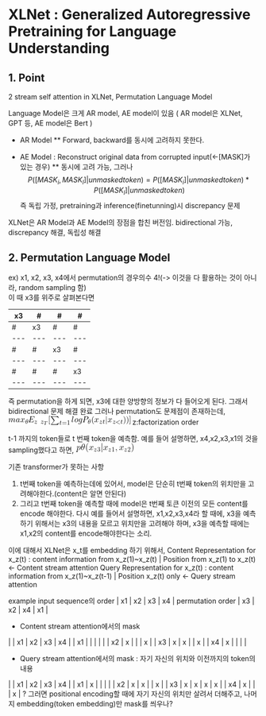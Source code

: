 # XLNet : Generalized Autoregressive Pretraining for Language Understanding

## 1. Point  
2 stream self attention in XLNet, Permutation Language Model  

Language Model은 크게 AR model, AE model이 있음 ( AR model은 XLNet, GPT 등, AE model은 Bert )  

* AR Model
** Forward, backward를 동시에 고려하지 못한다.

* AE Model : Reconstruct original data from corrupted input(<-[MASK]가 있는 경우)
** 동시에 고려 가능, 그러나 $$P([MASK_i,MASK_l]|unmasked token)=P([MASK_i]|unmasked token) * P([MASK_l]|unmasked token)$$ 즉 독립 가정, pretraining과 inference(finetunning)시 discrepancy 문제

XLNet은 AR Model과 AE Model의 장점을 합친 버전임.
bidirectional 가능, discrepancy 해결, 독립성 해결

## 2. Permutation Language Model

ex) x1, x2, x3, x4에서 permutation의 경우의수 4!(-> 이것을 다 활용하는 것이 아니라, random sampling 함)  
이 때 x3를 위주로 살펴본다면


| x3 | # | # | # |  
| ---          | ---          | ---          | ---          
| # | x3 | # | # |  
| ---          | ---          | ---          | ---          
| # | # | x3 | # |  
| ---          | ---          | ---          | ---          
| # | # | # | x3 |  
| ---          | ---          | ---          | ---          

즉 permutation을 하게 되면, x3에 대한 양방향의 정보가 다 들어오게 된다. 그래서 bidirectional 문제 해결 완료
그러나 permutation도 문제점이 존재하는데,
![](https://github.com/Chuck2Win/Paper_Review/blob/master/image/CodeCogsEqn%20(1).gif)
z:factorization order

t-1 까지의 token들로 t 번째 token을 예측함.
예를 들어 설명하면, x4,x2,x3,x1의 것을 sampling했다고 하면, ![$\p(x_z3|x_z1,x_z2)$](https://github.com/Chuck2Win/Paper_Review/blob/master/image/CodeCogsEqn.gif)

기존 transformer가 못하는 사항
1. t번째 token을 예측하는데에 있어서, model은 단순히 t번째 token의 위치만을 고려해야한다.(content은 알면 안된다)
2. 그리고 t번째 token을 예측할 때에 model은 t번째 토큰 이전의 모든 content를 encode 해야한다.
다시 예를 들어서 설명하면, x1,x2,x3,x4라 할 때에, x3을 예측하기 위해서는 x3의 내용을 모르고 위치만을 고려해야 하며, x3을 예측할 때에는 x1,x2의 content를 encode해야한다는 소리.

이에 대해서 XLNet은 x_t를 embedding 하기 위해서,
Content Representation for x_z(t) : content information from x_z(1)~x_z(t) | Position from x_z(1) to x_z(t)
<- Content stream attention
Query Representation for x_z(t) : content information from x_z(1)~x_z(t-1) | Position x_z(t) only
<- Query stream attention 

example 
input sequence의 order 
| x1 | x2 | x3 | x4 |
permutation order 
| x3 | x2 | x4 | x1 |

- Content stream attention에서의 mask

| | x1 | x2 | x3 | x4 |
| x1 | | | | |
| x2 | x |  | | x |
| x3 | x | x | | x |
| x4 | x | | | |

- Query stream attention에서의 mask : 자기 자신의 위치와 이전까지의 token의 내용

| | x1 | x2 | x3 | x4 |
| x1 | x | | | |
| x2 | x | x  | | x |
| x3 | x | x | x | x |
| x4 | x | | | x |
? 그러면 positional encoding할 때에 자기 자신의 위치만 살려서 더해주고, 나머지 embedding(token embedding)만 mask를 씌우나?


